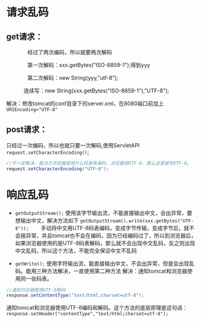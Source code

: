 # 请求乱码
## get请求：

　　　　经过了两次编码，所以就要两次解码

　　　　第一次解码：xxx.getBytes("ISO-8859-1");得到yyy

　　　　第二次解码：new String(yyy,"utf-8");

　　　    连续写：new String(xxx.getBytes("ISO-8859-1"),"UTF-8");

​			解决：修改tomcat的conf目录下的server.xml，在8080端口前加上`URIEncoding="UTF-8"`

## post请求：
只经过一次编码，所以也就只要一次解码,使用ServletAPI
`request.setCharacterEncoding()`;
~~~java
//不一定解决，取决于浏览器是用什么码表来编码，浏览器用UTF-8，那么这里就写UTF-8。
request.setCharacterEncoding("UTF-8");　　
~~~

# 响应乱码

* `getOutputStream();`
 使用该字节输出流，不能直接输出中文，会出异常，要想输出中文，解决方法如下
`getOutputStream().write(xxx.getBytes("UTF-8"));`　　
手动将中文用UTF-8码表编码，变成字节传输，变成字节后，就不会报异常，并且tomcat也不会在编码，因为已经编码过了，所以到浏览器后，如果浏览器使用的是UTF-8码表解码，那么就不会出现中文乱码，反之则出现中文乱码，所以这个方法，不能完全保证中文不乱码

* `getWrite();`
使用字符输出流，能直接输出中文，不会出异常，但是会出现乱码。能用三种方法解决，一直使用第二种方法
解决：通知tomcat和浏览器使用同一张码表。
~~~java
//通知浏览器使用UTF-8解码 
response.setContentType("text/html;charset=utf-8");
~~~
通知tomcat和浏览器使用UTF-8编码和解码。这个方法的底层原理是这句话：`response.setHeader("contentType","text/html;charset=utf-8"); `